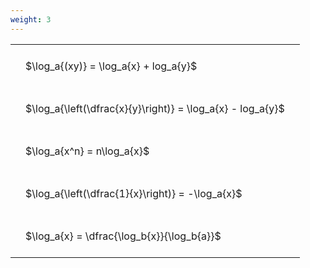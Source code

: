 ```yaml
---
weight: 3
---
```


<style type="text/css">
#T_5f7e8 th.col_heading {
  text-align: left;
  font-size: 1em;
}
#T_5f7e8 td {
  text-align: left;
  font-size: 1em;
  padding: 1.5em;
}
</style>
<table id="T_5f7e8">
  <thead>
  </thead>
  <tbody>
    <tr>
      <td id="T_5f7e8_row0_col0" class="data row0 col0" >$\log_a{(xy)} = \log_a{x} + log_a{y}$</td>
    </tr>
    <tr>
      <td id="T_5f7e8_row1_col0" class="data row1 col0" >$\log_a{\left(\dfrac{x}{y}\right)} = \log_a{x} - log_a{y}$</td>
    </tr>
    <tr>
      <td id="T_5f7e8_row2_col0" class="data row2 col0" >$\log_a{x^n} = n\log_a{x}$</td>
    </tr>
    <tr>
      <td id="T_5f7e8_row3_col0" class="data row3 col0" >$\log_a{\left(\dfrac{1}{x}\right)} = -\log_a{x}$</td>
    </tr>
    <tr>
      <td id="T_5f7e8_row4_col0" class="data row4 col0" >$\log_a{x} = \dfrac{\log_b{x}}{\log_b{a}}$</td>
    </tr>
  </tbody>
</table>
